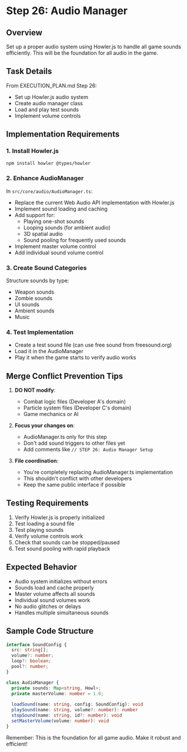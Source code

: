 # Step 26: Audio Manager

## Overview
Set up a proper audio system using Howler.js to handle all game sounds efficiently. This will be the foundation for all audio in the game.

## Task Details
From EXECUTION_PLAN.md Step 26:
- Set up Howler.js audio system
- Create audio manager class
- Load and play test sounds
- Implement volume controls

## Implementation Requirements

### 1. Install Howler.js
```bash
npm install howler @types/howler
```

### 2. Enhance AudioManager
In `src/core/audio/AudioManager.ts`:
- Replace the current Web Audio API implementation with Howler.js
- Implement sound loading and caching
- Add support for:
  - Playing one-shot sounds
  - Looping sounds (for ambient audio)
  - 3D spatial audio
  - Sound pooling for frequently used sounds
- Implement master volume control
- Add individual sound volume control

### 3. Create Sound Categories
Structure sounds by type:
- Weapon sounds
- Zombie sounds  
- UI sounds
- Ambient sounds
- Music

### 4. Test Implementation
- Create a test sound file (can use free sound from freesound.org)
- Load it in the AudioManager
- Play it when the game starts to verify audio works

## Merge Conflict Prevention Tips
1. **DO NOT modify**:
   - Combat logic files (Developer A's domain)
   - Particle system files (Developer C's domain)
   - Game mechanics or AI

2. **Focus your changes on**:
   - AudioManager.ts only for this step
   - Don't add sound triggers to other files yet
   - Add comments like `// STEP 26: Audio Manager Setup`

3. **File coordination**:
   - You're completely replacing AudioManager.ts implementation
   - This shouldn't conflict with other developers
   - Keep the same public interface if possible

## Testing Requirements
1. Verify Howler.js is properly initialized
2. Test loading a sound file
3. Test playing sounds
4. Verify volume controls work
5. Check that sounds can be stopped/paused
6. Test sound pooling with rapid playback

## Expected Behavior
- Audio system initializes without errors
- Sounds load and cache properly
- Master volume affects all sounds
- Individual sound volumes work
- No audio glitches or delays
- Handles multiple simultaneous sounds

## Sample Code Structure
```typescript
interface SoundConfig {
  src: string[];
  volume?: number;
  loop?: boolean;
  pool?: number;
}

class AudioManager {
  private sounds: Map<string, Howl>;
  private masterVolume: number = 1.0;
  
  loadSound(name: string, config: SoundConfig): void
  playSound(name: string, volume?: number): number
  stopSound(name: string, id?: number): void
  setMasterVolume(volume: number): void
}
```

Remember: This is the foundation for all game audio. Make it robust and efficient!